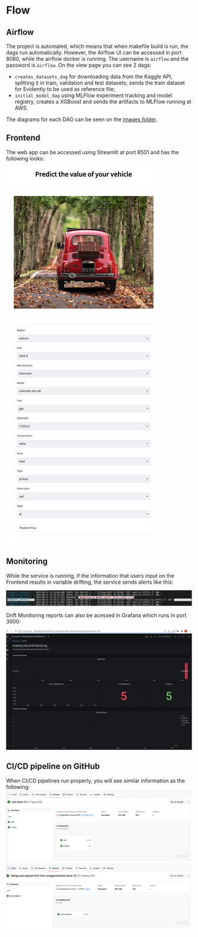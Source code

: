 # Flow

## Airflow

The project is automated, which means that when makefile build is run, the dags run automatically. 
However, the Airflow UI can be accessed in port 8080, while the airflow docker is running. 
The username is `airflow` and the password is `airflow`.
On the view page you can see 2 dags:
* `creates_datasets_dag` for downloading data from the Kaggle API, splitting it in train, validation and test datasets; sends the train dataset for Evidently to be used as reference file;
* `initial_model_dag` using MLFlow experiment tracking and model registry, creates a XGBoost and sends the artifacts to MLFlow running at AWS.

The diagrams for each DAG can be seen on the [images folder](../imgs/).


## Frontend

The web app can be accessed using Streamlit at port 8501 and has the following looks:

![Frontend](../imgs/frontend.png)


## Monitoring

While the service is running, if the information that users input on the Frontend results in variable drifting, the service sends alerts like this:

![Drifts](../imgs/drift_alerts.png)

Drift Monitoring reports can also be acessed in Grafana which runs in port 3000:

![Grafana](../imgs/grafana_reports.png)


## CI/CD pipeline on GitHub

When CI/CD pipelines run properly, you will see similar information as the following:
![CI](../imgs/ci-tests.png)
![CI](../imgs/cd-deploy.png)